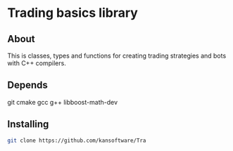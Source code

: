 # Trading basics library

## About

This is classes, types and functions for creating trading strategies and bots with C++ compilers.

## Depends

git cmake gcc g++ libboost-math-dev

## Installing

```bash
git clone https://github.com/kansoftware/Tra